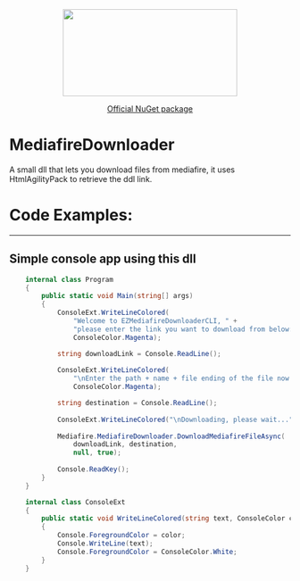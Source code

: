 <div align="center">
<img src="https://i.imgur.com/S806vLi.png" width="312" height="156" />

[Official NuGet package](https://www.nuget.org/packages/MediafireDownloader/)
<div align="left">

# MediafireDownloader
A small dll that lets you download files from mediafire, it uses HtmlAgilityPack to retrieve the ddl link.

# Code Examples:
___
## Simple console app using this dll
```c#
    internal class Program
    {
        public static void Main(string[] args)
        {
            ConsoleExt.WriteLineColored(
                "Welcome to EZMediafireDownloaderCLI, " +
                "please enter the link you want to download from below: ",
                ConsoleColor.Magenta);

            string downloadLink = Console.ReadLine();
            
            ConsoleExt.WriteLineColored(
                "\nEnter the path + name + file ending of the file now please (example C:\\Folder\\File.zip): ", 
                ConsoleColor.Magenta);

            string destination = Console.ReadLine();
            
            ConsoleExt.WriteLineColored("\nDownloading, please wait...", ConsoleColor.Magenta);
            
            Mediafire.MediafireDownloader.DownloadMediafireFileAsync(
                downloadLink, destination,
                null, true);
            
            Console.ReadKey();
        }
    }

    internal class ConsoleExt
    {
        public static void WriteLineColored(string text, ConsoleColor color)
        {
            Console.ForegroundColor = color;
            Console.WriteLine(text);
            Console.ForegroundColor = ConsoleColor.White;
        }
    } 

```
